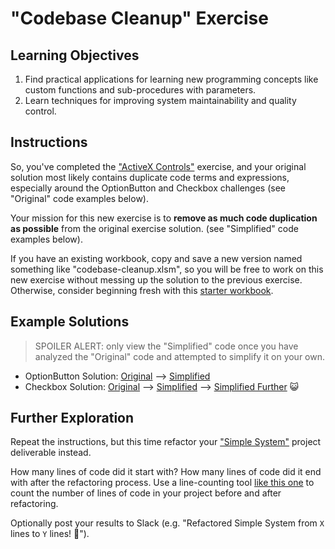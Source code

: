 # "Codebase Cleanup" Exercise

## Learning Objectives

  1. Find practical applications for learning new programming concepts like custom functions and sub-procedures with parameters.
  2. Learn techniques for improving system maintainability and quality control.

## Instructions

So, you've completed the ["ActiveX Controls"](/exercises/activex-controls.md) exercise, and your original solution most likely contains duplicate code terms and expressions, especially around the OptionButton and Checkbox challenges (see "Original" code examples below).

Your mission for this new exercise is to **remove as much code duplication as possible** from the original exercise solution. (see "Simplified" code examples below).

If you have an existing workbook, copy and save a new version named something like "codebase-cleanup.xlsm", so you will be free to work on this new exercise without messing up the solution to the previous exercise. Otherwise, consider beginning fresh with this [starter workbook](/exercises/codebase-cleanup/codebase-cleanup-starter.xlsm).

## Example Solutions

> SPOILER ALERT: only view the "Simplified" code once you have analyzed the "Original" code and attempted to simplify it on your own.

  + OptionButton Solution: [Original](/exercises/codebase-cleanup/options-original.vb) --> [Simplified](/exercises/codebase-cleanup/options-simplified.vb)
  + Checkbox Solution: [Original](/exercises/codebase-cleanup/checks-original.vb) --> [Simplified](/exercises/codebase-cleanup/checks-simplified.vb) --> [Simplified Further](/exercises/codebase-cleanup/checks-simplified-further.vb) :smiley_cat:

## Further Exploration

Repeat the instructions, but this time refactor your ["Simple System"](/projects/simple-system.md) project deliverable instead.

How many lines of code did it start with? How many lines of code did it end with after the refactoring process. Use a line-counting tool [like this one](https://www.tools4noobs.com/online_tools/count_lines/) to count the number of lines of code in your project before and after refactoring.

Optionally post your results to Slack (e.g. "Refactored Simple System from `X` lines to `Y` lines! :raised_hands:").
